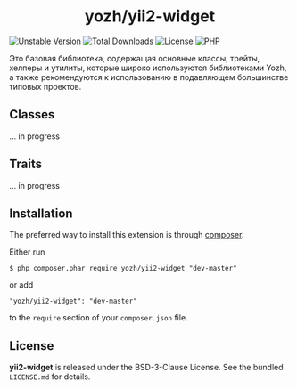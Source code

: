 <h1 align="center">
    yozh/yii2-widget
</h1>

[![Unstable Version](https://poser.pugx.org/yozh/yii2-widget/v/unstable)](https://packagist.org/packages/yozh/yii2-widget)
[![Total Downloads](https://img.shields.io/packagist/dt/yozh/yii2-widget.svg)](https://packagist.org/packages/yozh/yii2-widget)
[![License](https://img.shields.io/github/license/t9221823420/yii2-widget.svg)](https://packagist.org/packages/yozh/yii2-widget)
[![PHP](https://img.shields.io/packagist/php-v/yozh/yii2-widget.svg)](https://packagist.org/packages/yozh/yii2-widget)

Это базовая библиотека, содержащая основные классы, трейты, хелперы и утилиты, которые широко используются библиотеками Yozh, а также рекомендуются к использованию в подавляющем большинстве типовых проектов.

## Classes

... in progress

## Traits

... in progress

## Installation

The preferred way to install this extension is through [composer](http://getcomposer.org/download/).



Either run

```
$ php composer.phar require yozh/yii2-widget "dev-master"
```

or add

```
"yozh/yii2-widget": "dev-master"
```

to the ```require``` section of your `composer.json` file.

## License

**yii2-widget** is released under the BSD-3-Clause License. See the bundled `LICENSE.md` for details.